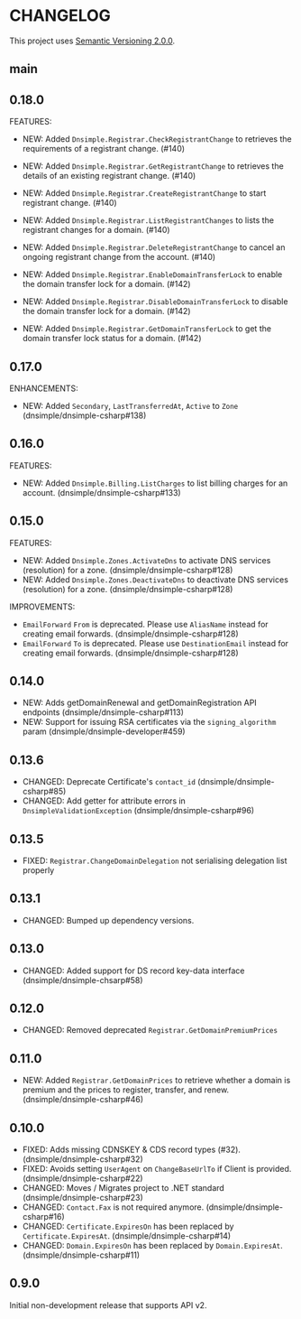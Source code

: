# CHANGELOG

This project uses [Semantic Versioning 2.0.0](http://semver.org/).

## main

## 0.18.0

FEATURES:

- NEW: Added `Dnsimple.Registrar.CheckRegistrantChange` to retrieves the requirements of a registrant change. (#140)
- NEW: Added `Dnsimple.Registrar.GetRegistrantChange` to retrieves the details of an existing registrant change. (#140)
- NEW: Added `Dnsimple.Registrar.CreateRegistrantChange` to start registrant change. (#140)
- NEW: Added `Dnsimple.Registrar.ListRegistrantChanges` to lists the registrant changes for a domain. (#140)
- NEW: Added `Dnsimple.Registrar.DeleteRegistrantChange` to cancel an ongoing registrant change from the account. (#140)

- NEW: Added `Dnsimple.Registrar.EnableDomainTransferLock` to enable the domain transfer lock for a domain. (#142)
- NEW: Added `Dnsimple.Registrar.DisableDomainTransferLock` to disable the domain transfer lock for a domain. (#142)
- NEW: Added `Dnsimple.Registrar.GetDomainTransferLock` to get the domain transfer lock status for a domain. (#142)

## 0.17.0

ENHANCEMENTS:

- NEW: Added `Secondary`, `LastTransferredAt`, `Active` to `Zone` (dnsimple/dnsimple-csharp#138)

## 0.16.0

FEATURES:

- NEW: Added `Dnsimple.Billing.ListCharges` to list billing charges for an account. (dnsimple/dnsimple-csharp#133)

## 0.15.0

FEATURES:

- NEW: Added `Dnsimple.Zones.ActivateDns` to activate DNS services (resolution) for a zone. (dnsimple/dnsimple-csharp#128)
- NEW: Added `Dnsimple.Zones.DeactivateDns` to deactivate DNS services (resolution) for a zone. (dnsimple/dnsimple-csharp#128)

IMPROVEMENTS:

- `EmailForward` `From` is deprecated. Please use `AliasName` instead for creating email forwards. (dnsimple/dnsimple-csharp#128)
- `EmailForward` `To` is deprecated. Please use `DestinationEmail` instead for creating email forwards. (dnsimple/dnsimple-csharp#128)

## 0.14.0

- NEW: Adds getDomainRenewal and getDomainRegistration API endpoints (dnsimple/dnsimple-csharp#113)
- NEW: Support for issuing RSA certificates via the `signing_algorithm` param (dnsimple/dnsimple-developer#459)

## 0.13.6

- CHANGED: Deprecate Certificate's `contact_id` (dnsimple/dnsimple-csharp#85)
- CHANGED: Add getter for attribute errors in `DnsimpleValidationException` (dnsimple/dnsimple-csharp#96)

## 0.13.5

- FIXED: `Registrar.ChangeDomainDelegation` not serialising delegation list properly

## 0.13.1

- CHANGED: Bumped up dependency versions.

## 0.13.0

- CHANGED: Added support for DS record key-data interface (dnsimple/dnsimple-chsarp#58)

## 0.12.0

- CHANGED: Removed deprecated `Registrar.GetDomainPremiumPrices`

## 0.11.0

- NEW: Added `Registrar.GetDomainPrices` to retrieve whether a domain is premium and the prices to register, transfer, and renew. (dnsimple/dnsimple-csharp#46)

## 0.10.0

- FIXED: Adds missing CDNSKEY & CDS record types (#32). (dnsimple/dnsimple-csharp#32)
- FIXED: Avoids setting `UserAgent` on `ChangeBaseUrlTo` if Client is provided. (dnsimple/dnsimple-csharp#22)
- CHANGED: Moves / Migrates project to .NET standard (dnsimple/dnsimple-csharp#23)
- CHANGED: `Contact.Fax` is not required anymore. (dnsimple/dnsimple-csharp#16)
- CHANGED: `Certificate.ExpiresOn` has been replaced by `Certificate.ExpiresAt`. (dnsimple/dnsimple-csharp#14)
- CHANGED: `Domain.ExpiresOn` has been replaced by `Domain.ExpiresAt`. (dnsimple/dnsimple-csharp#11)

## 0.9.0

Initial non-development release that supports API v2.
